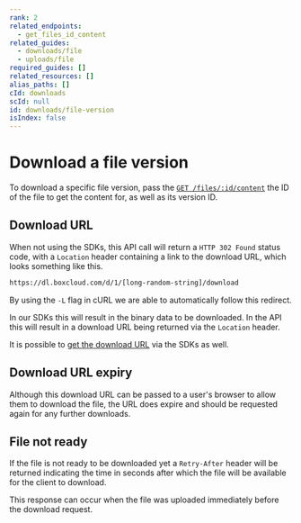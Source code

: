 ```yaml
---
rank: 2
related_endpoints:
  - get_files_id_content
related_guides:
  - downloads/file
  - uploads/file
required_guides: []
related_resources: []
alias_paths: []
cId: downloads
scId: null
id: downloads/file-version
isIndex: false
---
```


# Download a file version

To download a specific file version, pass the [`GET /files/:id/content`][api]
the ID of the file to get the content for, as well as its version ID.

<Samples id='get_files_id_content' variant='for_version' >

</Samples>

## Download URL

When not using the SDKs, this API call will return a `HTTP 302 Found` status
code, with a `Location` header containing a link to the download URL, which
looks something like this.

```sh
https://dl.boxcloud.com/d/1/[long-random-string]/download
```

By using the `-L` flag in cURL we are able to automatically follow this
redirect.

<Message>

In our SDKs this will result in the binary data to be downloaded. In the API
this will result in a download URL being returned via the `Location` header.

It is possible to [get the download URL][downloadurl] via the SDKs as well.

</Message>

## Download URL expiry

Although this download URL can be passed to a user's browser to allow them to
download the file, the URL does expire and should be requested again for any
further downloads.

## File not ready

If the file is not ready to be downloaded yet a `Retry-After` header will be
returned indicating the time in seconds after which the file will be available
for the client to download.

This response can occur when the file was uploaded immediately before the
download request.

[api]: e://get_files_id_content
[downloadurl]: g://downloads/get-url
